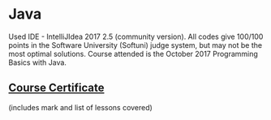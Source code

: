 # Java
Used IDE - IntelliJIdea 2017 2.5 (community version).
All codes give 100/100 points in the Software University (Softuni) judge system, but may not be the most optimal solutions.
Course attended is the October 2017 Programming Basics with Java.

## [Course Certificate](https://softuni.bg/certificates/details/50210/e98806bc)
(includes mark and list of lessons covered)
